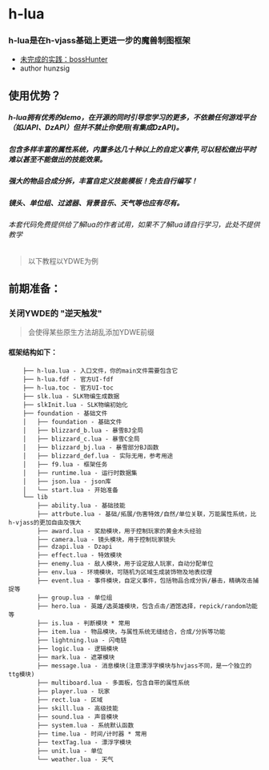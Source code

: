 # h-lua
### h-lua是在h-vjass基础上更进一步的魔兽制图框架
 * [未完成的实践：bossHunter](https://github.com/hunzsig/h-war3/tree/master/w3xMaps/bossHunter)
 * author hunzsig

## 使用优势？
##### h-lua拥有优秀的demo，在开源的同时引导您学习的更多，不依赖任何游戏平台（如JAPI、DzAPI）但并不禁止你使用(有集成DzAPI)。
##### 包含多样丰富的属性系统，内置多达几十种以上的自定义事件,可以轻松做出平时难以甚至不能做出的技能效果。
##### 强大的物品合成分拆，丰富自定义技能模板！免去自行编写！
##### 镜头、单位组、过滤器、背景音乐、天气等也应有尽有。
###### 本套代码免费提供给了解lua的作者试用，如果不了解lua请自行学习，此处不提供教学

> 以下教程以YDWE为例
## 前期准备：
### 关闭YWDE的 "逆天触发" 
> 会使得某些原生方法胡乱添加YDWE前缀

#### 框架结构如下：
```
    ├── h-lua.lua - 入口文件，你的main文件需要包含它
    ├── h-lua.fdf - 官方UI-fdf
    ├── h-lua.toc - 官方UI-toc
    ├── slk.lua - SLK物编生成数据
    ├── slkInit.lua - SLK物编初始化
    ├── foundation - 基础文件
    │   ├── foundation - 基础文件
    │   ├── blizzard_b.lua - 暴雪BJ全局
    │   ├── blizzard_c.lua - 暴雪C全局
    │   ├── blizzard_bj.lua - 暴雪部分BJ函数
    │   ├── blizzard_def.lua - 实际无用，参考用途
    │   ├── f9.lua - 框架任务
    │   ├── runtime.lua - 运行时数据集
    │   ├── json.lua - json库
    │   └── start.lua - 开始准备
    └── lib
        ├── ability.lua - 基础技能
        ├── attrbute.lua - 基础/拓展/伤害特效/自然/单位关联，万能属性系统，比h-vjass的更加自由及强大
        ├── award.lua - 奖励模块，用于控制玩家的黄金木头经验
        ├── camera.lua - 镜头模块，用于控制玩家镜头
        ├── dzapi.lua - Dzapi
        ├── effect.lua - 特效模块
        ├── enemy.lua - 敌人模块，用于设定敌人玩家，自动分配单位
        ├── env.lua - 环境模块，可随机为区域生成装饰物及地表纹理
        ├── event.lua - 事件模块，自定义事件，包括物品合成分拆/暴击，精确攻击捕捉等
        ├── group.lua - 单位组
        ├── hero.lua - 英雄/选英雄模块，包含点击/酒馆选择，repick/random功能等
        ├── is.lua - 判断模块 * 常用
        ├── item.lua - 物品模块，与属性系统无缝结合，合成/分拆等功能
        ├── lightning.lua - 闪电链
        ├── logic.lua - 逻辑模块
        ├── mark.lua - 遮罩模块
        ├── message.lua - 消息模块(注意漂浮字模块与hvjass不同，是一个独立的ttg模块)
        ├── multiboard.lua - 多面板，包含自带的属性系统
        ├── player.lua - 玩家
        ├── rect.lua - 区域
        ├── skill.lua - 高级技能
        ├── sound.lua - 声音模块
        ├── system.lua - 系统默认函数
        ├── time.lua - 时间/计时器 * 常用
        ├── textTag.lua - 漂浮字模块
        ├── unit.lua - 单位
        └── weather.lua - 天气
```
